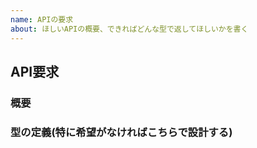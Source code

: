 ```yaml
---
name: APIの要求
about: ほしいAPIの概要、できればどんな型で返してほしいかを書く
---
```

## API要求

### 概要

### 型の定義(特に希望がなければこちらで設計する)